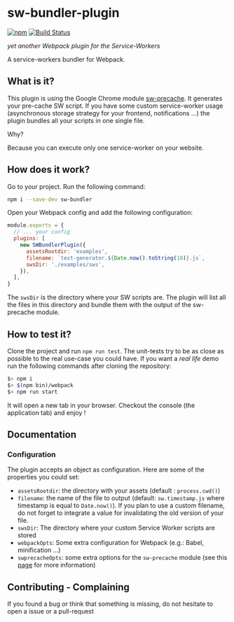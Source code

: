 # sw-bundler-plugin

[![npm](https://img.shields.io/npm/v/sw-bundler-plugin.svg)](https://www.npmjs.com/package/sw-bundler-plugin)  [![Build Status](https://travis-ci.org/Travix-International/sw-bundler-plugin.svg?branch=master)](https://travis-ci.org/Travix-International/sw-bundler-plugin)

*yet another Webpack plugin for the Service-Workers*

A service-workers bundler for Webpack.

## What is it?

This plugin is using the Google Chrome module [sw-precache](https://www.npmjs.com/package/sw-precache). It generates your pre-cache SW script.
If you have some custom service-worker usage (asynchronous storage strategy for your frontend, notifications ...) the plugin bundles all your scripts in one single file.

Why?

Because you can execute only one service-worker on your website.

## How does it work?

Go to your project. Run the following command:

```bash
npm i --save-dev sw-bundler
```

Open your Webpack config and add the following configuration:

```javascript
module.exports = {
  // ... your config
  plugins: [
    new SWBundlerPlugin({
      assetsRootdir: 'examples',
      filename: `test-generator.${Date.now().toString(10)}.js`,
      swsDir: './examples/sws',
    }),
  ],
}
```

The `swsDir` is the directory where your SW scripts are. The plugin will list all the files in this directory and bundle them with the output of the sw-precache module.

## How to test it?

Clone the project and run `npm run test`. The unit-tests try to be as close as possible to the real use-case you could have.
If you want a *real life* demo run the following commands after cloning the repository:

```bash
$> npm i
$> $(npm bin)/webpack
$> npm run start
```

It will open a new tab in your browser. Checkout the console (the application tab) and enjoy !

## Documentation

### Configuration

The plugin accepts an object as configuration. Here are some of the properties you could set:

  * `assetsRootdir`: the directory with your assets (default : `process.cwd()`)
  * `filename`: the name of the file to output (default: `sw.timestamp.js` where timestamp is equal to `Date.now()`).
    If you plan to use a custom filename, do not forget to integrate a value for invalidating the old version of your file.
  * `swsDir`: The directory where your custom Service Worker scripts are stored
  * `webpackOpts`: Some extra configuration for Webpack (e.g.: Babel, minification ...)
  * `swprecacheOpts`: some extra options for the `sw-precache` module (see this [page](https://www.npmjs.com/package/sw-precache#options-parameter) for more information)

## Contributing - Complaining

If you found a bug or think that something is missing, do not hesitate to open a issue or a pull-request
